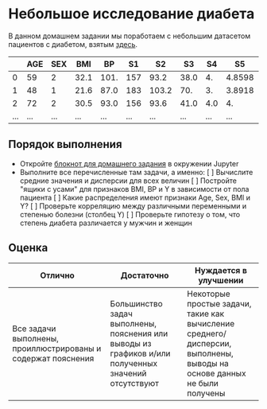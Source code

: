 # Небольшое исследование диабета

В данном домашнем задании мы поработаем с небольшим датасетом пациентов с диабетом, взятым [здесь](https://www4.stat.ncsu.edu/~boos/var.select/diabetes.html).

|   | AGE | SEX | BMI | BP | S1 | S2 | S3 | S4 | S5 | S6 | Y  |
|---|-----|-----|-----|----|----|----|----|----|----|----|----|
| 0 | 59 | 2 | 32.1 | 101. | 157 | 93.2 | 38.0 | 4. | 4.8598 | 87 | 151 |
| 1 | 48 | 1 | 21.6 | 87.0 | 183 | 103.2 | 70. | 3. | 3.8918 | 69 | 75 |
| 2 | 72 | 2 | 30.5 | 93.0 | 156 | 93.6 | 41.0 | 4.0 | 4. | 85 | 141 |
| ... | ... | ... | ... | ...| ...| ...| ...| ...| ...| ...| ... |

## Порядок выполнения

* Откройте [блокнот для домашнего задания](../assignment.ipynb) в окружении Jupyter
* Выполните все перечисленные там задачи, а именно:
   [ ] Вычислите средние значения и дисперсии для всех величин
   [ ] Постройте "ящики с усами" для признаков BMI, BP и Y в зависимости от пола пациента
   [ ] Какие распределения имеют признаки Age, Sex, BMI и Y?
   [ ] Проверьте корреляцию между различными переменными и степенью болезни (столбец Y)
   [ ] Проверьте гипотезу о том, что степень диабета различается у мужчин и женщин

## Оценка

Отлично | Достаточно | Нуждается в улучшении
--- | --- | -- |
Все задачи выполнены, проиллюстрированы и содержат пояснения | Большинство задач выполнены, пояснения или выводы из графиков и/или полученных значений отсутствуют | Некоторые простые задачи, такие как вычисление среднего/дисперсии, выполнены, выводы на основе данных не были получены